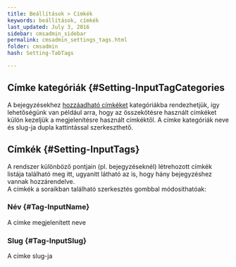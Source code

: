 ```yaml
---
title: Beállítások > Címkék
keywords: beállítások, címkék
last_updated: July 3, 2016
sidebar: cmsadmin_sidebar
permalink: cmsadmin_settings_tags.html
folder: cmsadmin
hash: Setting-TabTags

---
```


## Címke kategóriák {#Setting-InputTagCategories

A bejegyzésekhez [hozzáadható címkéket](cmsadmin_posts_entryedit.html#PostEntry-FieldsetTags) kategóriákba rendezhetjük, így lehetőségünk van például arra, hogy az összekötésre használt címkéket külön kezeljük a megjelenítésre használt címkéktől. A címke kategóriák neve és slug-ja dupla kattintással szerkeszthető.

## Címkék {#Setting-InputTags}

A rendszer különböző pontjain (pl. bejegyzéseknél) létrehozott címkék listája található meg itt, ugyanitt látható az is, hogy hány bejegyzéshez vannak hozzárendelve.  
A címkék a soraikban található szerkesztés gombbal módosíthatóak:

### Név {#Tag-InputName}

A címke megjelenített neve

### Slug {#Tag-InputSlug}

A címke slug-ja
